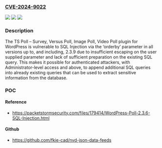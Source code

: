 ### [CVE-2024-9022](https://cve.mitre.org/cgi-bin/cvename.cgi?name=CVE-2024-9022)
![](https://img.shields.io/static/v1?label=Product&message=TS%20Poll%20%E2%80%93%20Survey%2C%20Versus%20Poll%2C%20Image%20Poll%2C%20Video%20Poll&color=blue)
![](https://img.shields.io/static/v1?label=Version&message=*%3C%3D%202.3.9%20&color=brighgreen)
![](https://img.shields.io/static/v1?label=Vulnerability&message=CWE-89%20Improper%20Neutralization%20of%20Special%20Elements%20used%20in%20an%20SQL%20Command%20('SQL%20Injection')&color=brighgreen)

### Description

The TS Poll – Survey, Versus Poll, Image Poll, Video Poll plugin for WordPress is vulnerable to SQL Injection via the ‘orderby’ parameter in all versions up to, and including, 2.3.9 due to insufficient escaping on the user supplied parameter and lack of sufficient preparation on the existing SQL query.  This makes it possible for authenticated attackers, with Administrator-level access and above, to append additional SQL queries into already existing queries that can be used to extract sensitive information from the database.

### POC

#### Reference
- https://packetstormsecurity.com/files/179414/WordPress-Poll-2.3.6-SQL-Injection.html

#### Github
- https://github.com/fkie-cad/nvd-json-data-feeds


